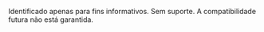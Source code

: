 Identificado apenas para fins informativos. Sem suporte. A compatibilidade futura não está garantida.
